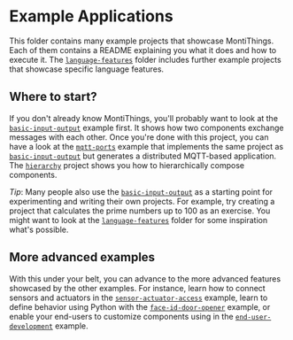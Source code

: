 <!-- (c) https://github.com/MontiCore/monticore -->
# Example Applications

This folder contains many example projects that showcase MontiThings.
Each of them contains a README explaining you what it does and how to
execute it.
The [`language-features`](language-features) folder includes further
example projects that showcase specific language features.

## Where to start?

If you don't already know MontiThings, you'll probably want to look
at the [`basic-input-output`](basic-input-output) example first.
It shows how two components exchange messages with each other.
Once you're done with this project, you can have a look at the
[`mqtt-ports`](mqtt-ports) example that implements the same project
as [`basic-input-output`](basic-input-output) but generates a
distributed MQTT-based application.
The [`hierarchy`](hierarchy) project shows you how to hierarchically
compose components.

*Tip*: Many people also use the
[`basic-input-output`](basic-input-output) as a starting point for
experimenting and writing their own projects.
For example, try creating a project that calculates the prime numbers
up to 100 as an exercise.
You might want to look at the [`language-features`](language-features)
folder for some inspiration what's possible.

## More advanced examples

With this under your belt, you can advance to the more advanced
features showcased by the other examples.
For instance, learn how to connect sensors and actuators in the
[`sensor-actuator-access`](sensor-actuator-access) example, learn
to define behavior using Python with the
[`face-id-door-opener`](face-id-door-opener) example, or enable your
end-users to customize components using in the
[`end-user-development`](end-user-development) example.